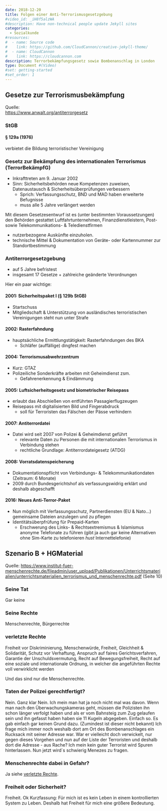```yaml
---
date: 2018-12-20
title: Folgen einer Anti-Terrorismusgesetzgebung
#video_id: _iH8f5alzWA
#description: Have non-technical people update Jekyll sites
categories:
  - Sozialkunde
#resources:
#  - name: Source code
#    link: https://github.com/CloudCannon/creative-jekyll-theme/
#  - name: CloudCannon
#    link: https://cloudcannon.com
description: Terrorbekämpfungsgesetz sowie Bombenanschlag in London
type: Document #(Video)
#set: getting-started
#set_order: 1
---
```


## Gesetze zur Terrorismusbekämpfung
Quelle:   
https://www.anwalt.org/antiterrorgesetz
### StGB

#### § 129a (1976)
verbietet die Bildung terroristischer Vereinigung

### Gesetz zur Bekämpfung des internationalen Terrorismus (TerrorBekämpfG)
- Inkrafttreten am 9. Januar 2002
- Sinn: Sicherheitsbehörden neue Kompetenzen zuweisen, Datenaustausch & Sicherheitsüberprüfungen verbessern
  - Sprich: Verfassungsschutz, BND und MAD haben erweiterte Befugnisse
  - muss alle 5 Jahre verlängert werden

Mit diesem Gesetzesentwurf ist es (unter bestimmten Voraussetzungen) den Behörden gestattet Luftfahrtunternehmen, Finanzdienstleistern, Post- sowie Telekommunikations- & Teledienstfirmen
- nutzerbezogene Auskünfte einzuholen.
- technische Mittel & Dokumentation von Geräte- oder Kartennummer zur Standortbestimmung

### Antiterrorgesetzgebung
- auf 5 Jahre befristest
- insgesamt 17 Gesetze + zahlreiche geänderte Verordnungen

Hier ein paar wichtige:

#### 2001: Sicherheitspaket I (§ 129b StGB)
- Startschuss
- Mitgliedschaft & Unterstützung von ausländisches terroristischen Vereinigungen steht nun unter Strafe

#### 2002: Rasterfahndung
- hauptsächliche Ermittlungstätigkeit: Rasterfahndungen des BKA
  - Schläfer (auffällige) dingfest machen

#### 2004: Terrorismusabwehrzentrum
- Kurz: GTAZ
- Polizeiliche Sonderkräfte arbeiten mit Geheimdienst zsm.
  - Gefahrenerkennung & Eindämmung

#### 2005: Luftsicherheitsgesetz und biometrischer Reisepass
- erlaubt das Abschießen von entführten Passagierflugzeugen
- Reisepass mit digitalisierten Bild und Fingerabdruck
  - soll für Terroristen das Fälschen der Pässe verhindern

#### 2007: Antiterrordatei
- Datei wird seit 2007 von Polizei & Geheimdienst geführt
  - relevante Daten zu Personen die mit internationalen Terrorismus in Verbindung stehen
  - rechtliche Grundlage: Antiterrordateigesetz (ATDG)

#### 2008: Vorratsdatenspeicherung
- Dokumentationspflicht von Verbindungs- & Telekommunikationdaten (Zeitraum: 6 Monate)
- 2009 durch Bundesgerichtshof als verfassungswidrig erklärt und deshalb abgeschafft

#### 2016: Neues Anti-Terror-Paket
- Nun möglich mit Verfassungsschutz, Partnerdiensten (EU & Nato...) gemeinsame Dateien anzulegen und zu pflegen
- Identitätsüberpfrüfung für Prepaid-Karten
  - Erschwerung des Links- & Rechtsextremismus & Islamismus anonyme Telefonate zu führen (gibt ja auch gar keine Alternativen ohne Sim-Karte zu telefonieren *hust* Internettelefonie)


## Szenario B + HGMaterial
Quelle: https://www.institut-fuer-menschenrechte.de/fileadmin/user_upload/Publikationen/Unterrichtsmaterialien/unterrichtsmaterialien_terrorismus_und_menschenrechte.pdf (Seite 10)
### Seine Tat
Gar keine
### Seine Rechte
Menschenrechte, Bürgerrechte
### verletzte Rechte
Freiheit vor Diskriminierung, Menschenwürde, Freiheit, Gleichheit & Solidarität, Schutz vor Verhaftung, Anspruch auf faires Gerichtsverfahren, Garantie der Unschuldsvermutung, Recht auf Bewegungsfreiheit, Recht auf eine soziale und internationale Ordnung, in welcher die angeführten Rechte voll verwirklicht werden

Und das sind nur die Menschenrechte.

### Taten der Polizei gerechtfertigt?
Nein. Ganz klar Nein. Ich mein man hat ja noch nicht mal was davon. Wenn man nach den Überwachungskameras geht, müssen die Polizisten ihn schon länger verfolgt haben und als er vom Bahnsteig zum Zug gelaufen sein und ihn gefasst haben haben sie 11 Kugeln abgegeben. Einfach so. Es gab einfach gar keinen Grund dazu. (Zumindest ist dieser nicht bekannt) Ich frage mich immer noch weshalb dort am Ort des Bombenanschlages ein Rucksack mit seiner Adresse war. War er vielleicht doch verwickelt, nur gegen dieses Vorgehen und nun auf der Liste der Terroristen und deshalb dort die Adresse - aus Rache? Ich mein kein guter Terrorist wird Spuren hinterlassen. Nun jetzt wird´s schwierig Menezes zu fragen.

### Menschenrechte dabei in Gefahr?
Ja siehe [verletzte Rechte](#verletzte-rechte).

### Freiheit oder Sicherheit?
Freiheit. Ok Kurzfassung: Für mich ist es kein Leben in einem kontrollierten System zu Leben. Deshalb hat Freiheit für mich eine größere Bedeutung.
